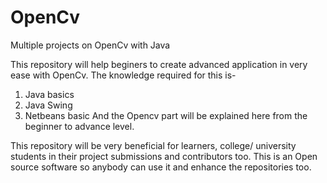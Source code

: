 # OpenCv
Multiple projects on OpenCv with Java

This repository will help beginers to create advanced application in very ease with OpenCv. 
The knowledge required for this is-
  1. Java basics
  2. Java Swing
  3. Netbeans basic
And the Opencv part will be explained here from the beginner to advance level.

This repository will be very beneficial for learners, college/ university students in their project submissions and contributors too. This is an Open source software so anybody can use it and enhance the repositories too.
